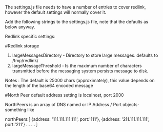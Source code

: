 The settings.js file needs to have a number of entries to cover redlink, however the default settings will normally cover it.

Add the following strings to the settings.js file, note that the defaults as below anyway.

Redlink specific settings:

#Redlink storage 
 1. largeMessagesDirectory - Directory to store large messages. defaults to /tmp/redlink/
 2. largeMessageThreshold  - Is the maximum number of characters transmitted before the messaging system persists message to disk. 

Notes : The default is 25000 chars (approximately), this value depends on the length of the base64 encoded message

#North Peer default address setting is localhost, port 2000

NorthPeers is an array of DNS named or IP Address / Port objects- something like

northPeers:[ 
{address: '111.111.111.111', port:'111'},
{address: '211.111.111.111', port:'211'} 
...
...
]


 
 
